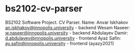 # bs2102-cv-parser
BS2102 Software Project. CV Parser.
Name:
Anvar Iskhakov an.iskhakov@innopolis.university - backend
Wesam Naseer: w.naseer@innopolis.university - backend
Abdulayev Damir: d.abdulayev@innopolis.university - frontend
Ayaz Safin: ay.safin@innopolis.university - frontend (ayazy2021)

